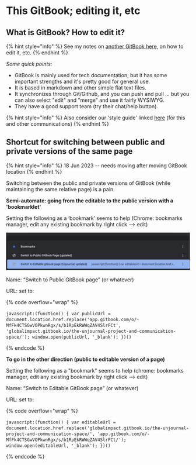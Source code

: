 # This GitBook; editing it, etc

## What is GitBook? How to edit it?

{% hint style="info" %}
See my notes on [another GitBook here](https://effective-giving-marketing.gitbook.io/untitled/appendix/how-this-gitbook-works), on how to edit it, etc.
{% endhint %}

_Some quick points:_

* GitBook is mainly used for tech documentation; but it has some important strengths and it's pretty good for general use.
* It is based in markdown and other simple flat text files.
* It synchronizes through Git/Github, and you can push and pull ... but you can also select "edit" and "merge" and use it fairly WYSIWYG.
* They have a good support team (try their chat/help button).

{% hint style="info" %}
Also consider our 'style guide' linked [here](https://docs.google.com/document/d/10aooH\_YCVX\_\_pXFqnY1l8Kn2\_DPX9wdHdR9AfImSuDs/edit?usp=sharing) (for this and other communications)
{% endhint %}





## Shortcut for switching between public and private versions of the same page

{% hint style="info" %}
18 Jun 2023 -- needs moving after moving GitBook location
{% endhint %}

Switching between the public and private versions of GitBook (while maintaining the same relative page) is a pain.

**Semi-automate: going from the editable to the public version with a 'bookmarklet'**

Setting the following as a ‘bookmark’ seems to help (Chrome: bookmarks manager, edit any existing bookmark by right click --> edit)

![](<../.gitbook/assets/image (4).png>)

Name: “Switch to Public GitBook page” (or whatever)

URL: set to:

{% code overflow="wrap" %}
```
javascript:(function() { var publicUrl = document.location.href.replace('app.gitbook.com/o/-MfFk4CTSGwVOPkwnRgx/s/b1RpEkRWWqZAV4SlrFCt', 'globalimpact.gitbook.io/the-unjournal-project-and-communication-space/'); window.open(publicUrl, '_blank'); })()
```
{% endcode %}

**To go in the other direction (public to editable version of a page)**

Setting the following as a "bookmark" seems to help (chrome: bookmarks manager, edit any existing bookmark by right click --> edit)

Name: “Switch to Editable GitBook page” (or whatever)

URL: set to:

{% code overflow="wrap" %}
```
javascript:(function() { var editableUrl = document.location.href.replace('globalimpact.gitbook.io/the-unjournal-project-and-communication-space/', 'app.gitbook.com/o/-MfFk4CTSGwVOPkwnRgx/s/b1RpEkRWWqZAV4SlrFCt/'); window.open(editableUrl, '_blank'); })()
```
{% endcode %}
